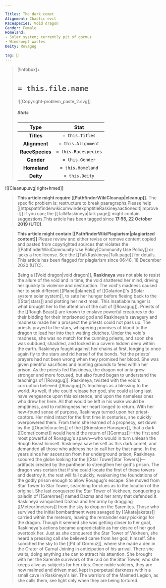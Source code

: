 ```yaml
---

Titles: The dark comet
Alignment: Chaotic evil
Racespecies: Void dragon
Gender: Female
Homeland:
- Solar system; currently pit of gormuz
- Windswept wastes
Deity: Rovagug

tag: 👤️
---
```


> [!infobox]+
> #  `= this.file.name`
> ![[Copyright-problem_paste_2.svg]]
> ##### Stats
> Type | Stat |
> :---: |:---:|
> **Titles** | `= this.Titles` |
> **Alignment** | `= this.Alignment` |
> **RaceSpecies** | `= this.Racespecies` |
> **Gender** | `= this.Gender` |
> **Homeland** | `= this.Homeland` |
> **Deity** | `= this.Deity` |



![[Cleanup.svg|right+hmed]] 



> **This article might require [[PathfinderWikiCleanup|cleanup]].**
The specific problem is: restructure to break paaragraphs.Please help [[httpspathfinderwikicomwindexphptitleRaskineyaactionedit|improve it]] if you can; the [[TalkRaskineya|talk page]] might contain suggestions.This article has been tagged since **17:55, 22 October 2019 (UTC)**.





 



> **This article might contain [[PathfinderWikiPlagiarism|plagiarized content]]**
Please review and either revise or remove content copied and pasted from copyrighted sources that violates the [[PathfinderWikiCommunity Use Policy|Community Use Policy]] or lacks a free license. See the [[TalkRaskineya|Talk page]] for details.
> This article has been flagged for plagiarism since 06:48, 18 December 2020 (UTC).


> Being a [[Void dragon|void dragon]], **Raskineya** was not able to resist the allure of the void and in time, the void shattered her mind, driving her quickly to violence and destruction. The void's madness caused her to seek different [[Planet|planets]] of [[Golarion]]'s [[Solar system|solar system]], to sate her hunger before fleeing back to the [[Star|stars]] and plotting her next meal. This insatiable hunger is what brought her to the attention of the cult of [[Rovagug]]. Priests of the [[Rough Beast]] are known to enslave powerful creatures to do their bidding for their imprisoned god and Raskineya's savagery and madness made her a prospect the priests could not pass up. The priests prayed to the stars, whispering promises of blood to the dragon to lead her into their waiting clutches. Under the void's madness, she was no match for the cunning priests, and soon she was subdued, shackled, and locked in a cavern hidden deep within the earth. Raskineya fought against her chains at first, longing to once again fly to the stars and rid herself of the bonds. Yet the priests' prayers had not been wrong when they promised her blood. She was given plentiful sacrifices and hunting grounds to feed within her prison. As the priests fed Raskineya, the dragon not only grew stronger and more focused, but also found began to understand the teachings of [[Rovagug]]. Raskineya, twisted with the void's corruption believed [[Rovagug]]'s teachings as a blessing to the world. As well, if she could release her god, she could at long last have vengeance upon this existence, and upon the nameless ones who drew her here. All that would be left in his wake would be emptiness, and to nothingness her heart longed to return. With her new-found sense of purpose, Raskineya turned upon her priest-captors. Her mind intact for the first time in centuries, she quickly overpowered them. From them she learned of a prophecy, set down by the [[Oracle|oracles]] of the [[Brimstone Haruspex]], that a dark [[Comet|comet]] would herald the return of [[Gormuz]]—the first and most powerful of Rovagug's spawn—who would in turn unleash the Rough Beast himself. Raskineya saw herself as this dark comet, and demanded all those who address her to call her by that name.
> In the years since her ascension from her underground prison, Raskineya scoured the globe looking for the [[Star Tower|Star Towers]]—artifacts created by the pantheon to strengthen her god's prison. The dragon was certain that if she could locate the first of these towers and destroy it, the rest will fall quickly, weakening the foundations of the godly prison enough to allow Rovagug's escape. She moved from Star Tower to Star Tower, searching for clues as to the location of the original. She last conquered the Star Tower of Vekheen, conquering a paladin of [[Sarenrae]] named Dazma and her army that defended it. Raskineya vanquished Dazma and her army by dragging [[Meteor|meteors]] from the sky to drop on the Sarenites. Those who survived the initial bombardment were savaged by [[Akata|akatas]] carried within the meteors, leaving the remainder easy pickings for the dragon. Though it seemed she was getting closer to her goal, Raskineya's  actions became unpredictable as her desire of her god overtook her. Just as she conquered the Star Tower of Vekheen, she heard a pressing call she believed came from her god, himself. She scorched the sky to the [[Pit of Gormuz]], where she made a den in the Crater of Carnal Joining in anticipation of his arrival. There she waits, doing anything she can to attract his attention. She brought with her the Sarenite survivors of the raid on the Star Tower, who she keeps alive as subjects for her rites. Once noble soldiers, they are now maimed and driven mad, kept in perpetual darkness within a small cave in Raskineya's lair. The warriors of the Maimed Legion, as she calls them, see light only when they are being tortured.







